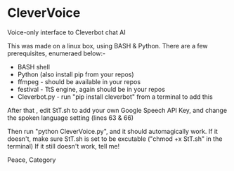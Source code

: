 # CleverVoice
Voice-only interface to Cleverbot chat AI

This was made on a linux box, using BASH & Python. There are a few prerequisites, enumeraed below:-

+ BASH shell
+ Python (also install pip from your repos)
+ ffmpeg - should be available in your repos
+ festival - TtS engine, again should be in your repos
+ Cleverbot.py  - run "pip install cleverbot" from a terminal to add this


After that , edit StT.sh to add your own Google Speech API Key, and change the spoken language setting (lines 63 & 66)

Then run "python CleverVoice.py", and it should automagically work.
If it doesn't, make sure StT.sh is set to be excutable ("chmod +x StT.sh" in the terminal)
If it still doesn't work, tell me!

Peace, Category
